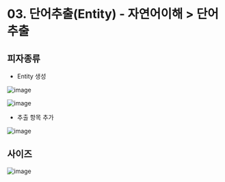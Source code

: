 # 03. 단어추출(Entity)  - 자연어이해 > 단어추출
## 피자종류
- Entity 생성

![image](https://user-images.githubusercontent.com/24771449/67613596-3b407a00-f7ea-11e9-83e4-5f502baf4337.png)

![image](https://user-images.githubusercontent.com/24771449/67613641-cde11900-f7ea-11e9-85c1-02c2f28bcb13.png)


- 추출 항목 추가

![image](https://user-images.githubusercontent.com/24771449/67613624-996d5d00-f7ea-11e9-962a-1882abafe324.png)

## 사이즈

![image](https://user-images.githubusercontent.com/24771449/67616705-d94a3980-f816-11e9-8659-2c49554388d8.png)

